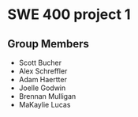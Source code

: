 # SWE 400 project 1



## Group Members
* Scott Bucher
* Alex Schreffler
* Adam Haertter
* Joelle Godwin
* Brennan Mulligan
* MaKaylie Lucas